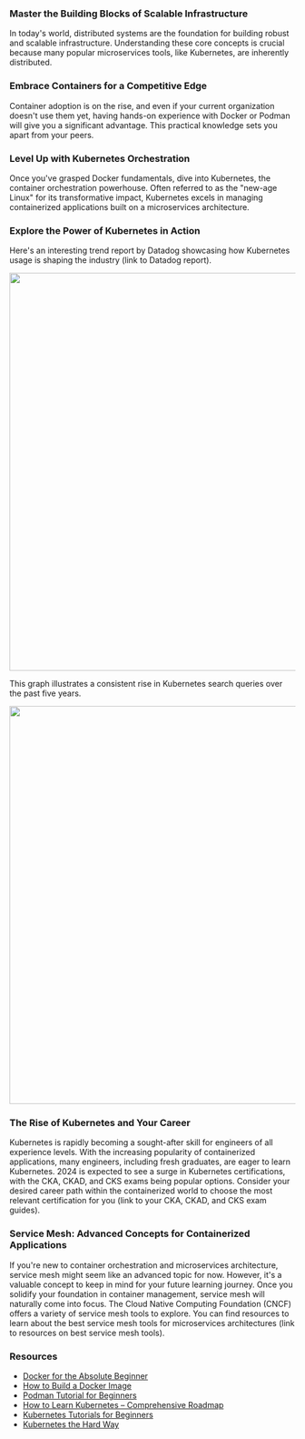 ### Master the Building Blocks of Scalable Infrastructure
In today's world, distributed systems are the foundation for building robust and scalable infrastructure. Understanding these core concepts is crucial because many popular microservices tools, like Kubernetes, are inherently distributed.

### Embrace Containers for a Competitive Edge
Container adoption is on the rise, and even if your current organization doesn't use them yet, having hands-on experience with Docker or Podman will give you a significant advantage. This practical knowledge sets you apart from your peers.

### Level Up with Kubernetes Orchestration
Once you've grasped Docker fundamentals, dive into Kubernetes, the container orchestration powerhouse. Often referred to as the "new-age Linux" for its transformative impact, Kubernetes excels in managing containerized applications built on a microservices architecture.

### Explore the Power of Kubernetes in Action
Here's an interesting trend report by Datadog showcasing how Kubernetes usage is shaping the industry (link to Datadog report).

<img src="https://github.com/ben-le/DevOps_Trainings/assets/34547999/bd7b3e9a-2322-4a40-ad03-999f4505893c" width="700">

This graph illustrates a consistent rise in Kubernetes search queries over the past five years.

<img src="https://github.com/ben-le/DevOps_Trainings/assets/34547999/a2fe075b-058b-4273-9a09-59c63f422f40" width="700">


### The Rise of Kubernetes and Your Career
Kubernetes is rapidly becoming a sought-after skill for engineers of all experience levels. With the increasing popularity of containerized applications, many engineers, including fresh graduates, are eager to learn Kubernetes. 2024 is expected to see a surge in Kubernetes certifications, with the CKA, CKAD, and CKS exams being popular options.  Consider your desired career path within the containerized world to choose the most relevant certification for you (link to your CKA, CKAD, and CKS exam guides).

### Service Mesh: Advanced Concepts for Containerized Applications
If you're new to container orchestration and microservices architecture, service mesh might seem like an advanced topic for now. However, it's a valuable concept to keep in mind for your future learning journey. Once you solidify your foundation in container management, service mesh will naturally come into focus. The Cloud Native Computing Foundation (CNCF) offers a variety of service mesh tools to explore. You can find resources to learn about the best service mesh tools for microservices architectures (link to resources on best service mesh tools).

### Resources

- [Docker for the Absolute Beginner](https://techiescamp.com/courses/learn-container-basics-docker-podman/)
- [How to Build a Docker Image](https://devopscube.com/build-docker-image/)
- [Podman Tutorial for Beginners](https://devopscube.com/podman-tutorial-beginners/)
- [How to Learn Kubernetes – Comprehensive Roadmap](https://devopscube.com/learn-kubernetes-complete-roadmap/)
- [Kubernetes Tutorials for Beginners](https://devopscube.com/kubernetes-tutorials-beginners/)
- [Kubernetes the Hard Way](https://github.com/kelseyhightower/kubernetes-the-hard-way)

